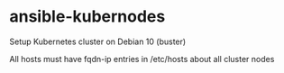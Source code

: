 # ansible-kubernodes
Setup Kubernetes cluster on Debian 10 (buster)

All hosts must have fqdn-ip entries in /etc/hosts about all cluster nodes
